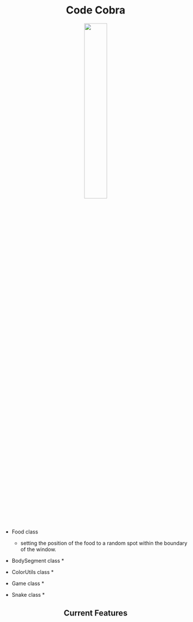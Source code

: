 <div align="center">
    <h1 id="Header">Code Cobra</h1>
</div>

<p align="center" width="100%">
    <img width="35%" src="https://github.com/kananahmadov2001/Autonomous-RC-Car-Hybrid-System/assets/135070652/7a4340f4-18ca-4dcb-aa89-ee1e601617e2"> 
</p>

* Food class
  * setting the position of the food to a random spot within the boundary of the window.

* BodySegment class
  * 

* ColorUtils class
  * 

* Game class
  * 

* Snake class
  * 

<div align="center">
    <h2 id="Header">Current Features</h2>
</div>


